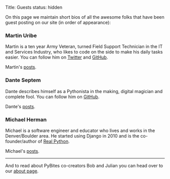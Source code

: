 Title: Guests
status: hidden

<p>On this page we maintain short bios of all the awesome folks that have been guest posting on our site (in order of appearance):</p>

<div id="martinuribe">
	<h3><a name="martinuribe"></a>Martin Uribe</h3>
	<p>Martin is a ten year Army Veteran, turned Field Support Technician in the IT and Services Industry, who likes to code on the side to make his daily tasks easier. You can follow him on <a href="https://twitter.com/mohhinder" target="_blank">Twitter</a> and <a href="https://github.com/clamytoe" target="_blank">GitHub</a>.</p>
	<p>Martin's <a href="https://pybit.es/author/martin.html">posts</a>.</p>
</div>

<div id="danteseptem">
	<h3><a name="danteseptem"></a>Dante Septem</h3>
	<p>Dante describes himself as a Pythonista in the making, digital magician and complete fool. You can follow him on <a href="https://github.com/dseptem" target="_blank">GitHub</a>.</p>
	<p>Dante's <a href="https://pybit.es/author/dante.html">posts</a>.</p>
</div>

<div id="michaelherman">
	<h3><a name="michaelherman"></a>Michael Herman</h3>
	<p>Michael is a software engineer and educator who lives and works in the Denver/Boulder area. He started using Django in 2010 and is the co-founder/author of <a href="https://realpython.com/" target="_blank">Real Python</a>.</p>
	<p>Michael's <a href="https://pybit.es/author/michael.html">posts</a>.</p>
</div>

<hr>

<p>And to read about PyBites co-creators Bob and Julian you can head over to our <a href="https://pybit.es/pages/about.html">about page</a>.</p>

<script type="text/javascript">
    var author = window.location.hash.substr(1);
    if(author){
        var element = document.getElementById(author);
        element.style.backgroundColor = "#ffffcc";
    }
</script>
